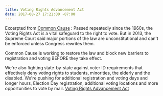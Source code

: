 ```yaml
---
title: Voting Rights Advancement Act
date: 2017-08-27 17:21:00 -07:00
---
```


Excerpted from [Common Cause](http://www.commoncause.org/issues/voting-and-elections/voting-rights/) :
Passed repeatedly since the 1960s, the Voting Rights Act is a vital safeguard to the right to vote. But in 2013, the Supreme Court said major portions of the law are unconstitutional and can't be enforced unless Congress rewrites them.

Common Cause is working to restore the law and block new barriers to registration and voting BEFORE they take effect. 

We're also fighting state-by-state against voter ID requirements that effectively deny voting rights to students, minorities, the elderly and the disabled. We're pushing for additional registration and voting days and longer hours, Election Day registration, additional voting locations and more opportunities to vote by mail.
[Voting Rights Advancement Act](https://www.congress.gov/bill/115th-congress/house-bill/2978) 